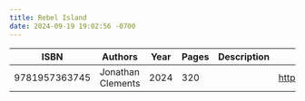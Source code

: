 ```yaml
---
title: Rebel Island
date: 2024-09-19 19:02:56 -0700
---
```


| ISBN        | Authors      | Year    | Pages    | Description    | URL   |
| ----------- | ------------ | ------- | -------- | -------------- | ----- |
| 9781957363745  | Jonathan Clements| 2024| 320| |https://openlibrary.org/books/OL50710556M/Rebel_Island|    